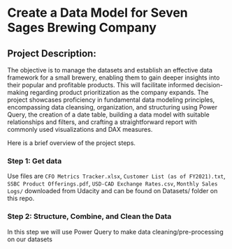 # Create a Data Model for Seven Sages Brewing Company

## Project Description:
The objective is to manage the datasets and establish an effective data framework for a small brewery, enabling them to gain deeper insights into their popular and profitable products. This will facilitate informed decision-making regarding product prioritization as the company expands. The project showcases proficiency in fundamental data modeling principles, encompassing data cleansing, organization, and structuring using Power Query, the creation of a date table, building a data model with suitable relationships and filters, and crafting a straightforward report with commonly used visualizations and DAX measures.<br>

Here is a brief overview of the project steps.

### Step 1: Get data
Use files are `CFO Metrics Tracker.xlsx`, `Customer List (as of FY2021).txt`, `SSBC Product Offerings.pdf`, `USD-CAD Exchange Rates.csv`, `Monthly Sales Logs/` downloaded from Udacity and can be found on Datasets/ folder on this repo.

### Step 2: Structure, Combine, and Clean the Data
In this step we will use Power Query to make data cleaning/pre-processing on our datasets
